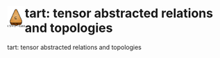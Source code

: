 # <img src="docs/tart.svg" alt="tart logo" height="52" align="left"> tart: tensor abstracted relations and topologies

tart: tensor abstracted relations and topologies